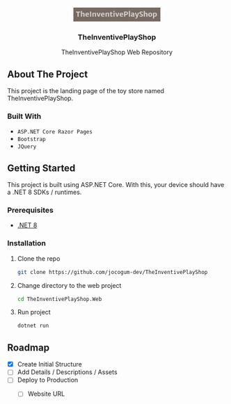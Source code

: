 <!-- PROJECT LOGO -->
<br />
<div align="center">
  <a href="https://github.com/jocogum-dev/TheInventivePlayShop">
    <img src="/Logo.png" alt="Logo" width="200px" height="auto">
  </a>

<h3 align="center">TheInventivePlayShop</h3>

  <p align="center">
    TheInventivePlayShop Web Repository

  </p>
</div>

<!-- ABOUT THE PROJECT -->
## About The Project
This project is the landing page of the toy store named TheInventivePlayShop.


### Built With
* `ASP.NET Core Razor Pages`
* `Bootstrap`
* `JQuery`


<!-- GETTING STARTED -->
## Getting Started
This project is built using ASP.NET Core. With this, your device should have a .NET 8 SDKs / runtimes.


### Prerequisites
*  [.NET 8](https://dotnet.microsoft.com/en-us/download)


### Installation
1. Clone the repo
   ```sh
   git clone https://github.com/jocogum-dev/TheInventivePlayShop
   ```
2. Change directory to the web project
   ```sh
   cd TheInventivePlayShop.Web
   ```
3. Run project
   ```sh
   dotnet run
   ```


## Roadmap
- [X] Create Initial Structure
- [ ] Add Details / Descriptions / Assets
- [ ] Deploy to Production
    - [ ] Website URL






